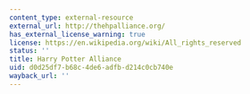 ```yaml
---
content_type: external-resource
external_url: http://thehpalliance.org/
has_external_license_warning: true
license: https://en.wikipedia.org/wiki/All_rights_reserved
status: ''
title: Harry Potter Alliance
uid: d0d25df7-b68c-4de6-adfb-d214c0cb740e
wayback_url: ''
---
```

